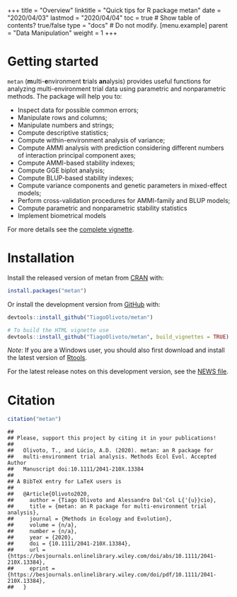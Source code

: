 +++
title = "Overview"
linktitle = "Quick tips for R package metan"
date = "2020/04/03"
lastmod = "2020/04/04"
toc = true  # Show table of contents? true/false
type = "docs"  # Do not modify.
[menu.example]
    parent = "Data Manipulation"
    weight = 1
+++

# Getting started

`metan` (**m**ulti-**e**nvironment **t**rials **an**alysis) provides useful functions for analyzing multi-environment trial data using parametric and nonparametric methods. The package will help you to:

* Inspect data for possible common errors;
* Manipulate rows and columns;
* Manipulate numbers and strings;
* Compute descriptive statistics;
* Compute within-environment analysis of variance;
* Compute AMMI analysis with prediction considering different numbers of interaction principal component axes;
* Compute AMMI-based stability indexes;
* Compute GGE biplot analysis;
* Compute BLUP-based stability indexes;
* Compute variance components and genetic parameters in mixed-effect models;
* Perform cross-validation procedures for AMMI-family and BLUP models;
* Compute parametric and nonparametric stability statistics
* Implement biometrical models

For more details see the [complete vignette](https://tiagoolivoto.github.io/metan/).

# Installation

Install the released version of metan from [CRAN](https://CRAN.R-project.org/package=metan) with:


```r
install.packages("metan")
```

Or install the development version from [GitHub](https://github.com/TiagoOlivoto/metan) with:


```r
devtools::install_github("TiagoOlivoto/metan")

# To build the HTML vignette use
devtools::install_github("TiagoOlivoto/metan", build_vignettes = TRUE)
```

*Note*: If you are a Windows user, you should also first download and install the latest version of [Rtools](https://cran.r-project.org/bin/windows/Rtools/).

For the latest release notes on this development version, see the [NEWS file](https://tiagoolivoto.github.io/metan/news/index.html).

# Citation


```r
citation("metan")
```

```
## 
## Please, support this project by citing it in your publications!
## 
##   Olivoto, T., and Lúcio, A.D. (2020). metan: an R package for
##   multi-environment trial analysis. Methods Ecol Evol. Accepted Author
##   Manuscript doi:10.1111/2041-210X.13384
## 
## A BibTeX entry for LaTeX users is
## 
##   @Article{Olivoto2020,
##     author = {Tiago Olivoto and Alessandro Dal'Col L{'{u}}cio},
##     title = {metan: an R package for multi-environment trial analysis},
##     journal = {Methods in Ecology and Evolution},
##     volume = {n/a},
##     number = {n/a},
##     year = {2020},
##     doi = {10.1111/2041-210X.13384},
##     url = {https://besjournals.onlinelibrary.wiley.com/doi/abs/10.1111/2041-210X.13384},
##     eprint = {https://besjournals.onlinelibrary.wiley.com/doi/pdf/10.1111/2041-210X.13384},
##   }
```

